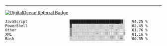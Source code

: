 ---
[![DigitalOcean Referral Badge](https://web-platforms.sfo2.digitaloceanspaces.com/WWW/Badge%203.svg)](https://www.digitalocean.com/?refcode=37fa54d82492&utm_campaign=Referral_Invite&utm_medium=Referral_Program&utm_source=badge)

<!--START_SECTION:waka-->

```text
JavaScript                   ███████████████████████▓░   94.25 %
PowerShell                   ▓░░░░░░░░░░░░░░░░░░░░░░░░   02.45 %
Other                        ▒░░░░░░░░░░░░░░░░░░░░░░░░   01.76 %
XML                          ▒░░░░░░░░░░░░░░░░░░░░░░░░   01.16 %
Bash                         ░░░░░░░░░░░░░░░░░░░░░░░░░   00.35 %
```

<!--END_SECTION:waka-->


[linkedin]: https://www.linkedin.com/in/mohamed-elh/

